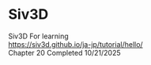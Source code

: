 # Siv3D
Siv3D For learning  
https://siv3d.github.io/ja-jp/tutorial/hello/  
Chapter 20 Completed 10/21/2025
